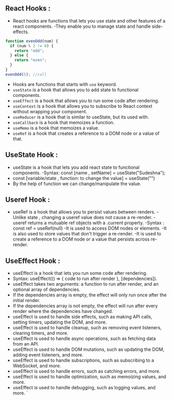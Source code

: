 ## React Hooks :

- React hooks are functions that lets you use state and other features of a react components.
  -They enable you to manage state and handle side-effects.

```js
function evenOdd(num) {
  if (num % 2 != 0) {
    return "odd";
  } else {
    return "even";
  }
}
evenOdd(5); //call
```

- Hooks are functions that starts with `use` keyword.
- `useState` is a hook that allows you to add state to functional components.
- `useEffect` is a hook that allows you to run some code after rendering.
- `useContext` is a hook that allows you to subscribe to React context without wrapping your component.
- `useReducer` is a hook that is similar to useState, but its used with.
- `useCallback` is a hook that memoizes a function.
- `useMemo` is a hook that memoizes a value.
- `useRef` is a hook that creates a reference to a DOM node or a value of that.

## UseState Hook :

- useState is a hook that lets you add react state to functional components.
  -Syntax: const [name , setName] = useState("Sudeshna");
- const [variable/state , function: to change the value] = useState("")
- By the help of function we can change/manipulate the value.

## Useref Hook :

- useRef is a hook that allows you to persist values between renders.
  -Unlike state , changing a useref value does not cause a re-render.
  -useref returns a mutuable ref objects with a .current property.
  -Syntax : const ref = useRef(null)
  -It is used to access DOM nodes or elements.
  -It is also used to store values that don't trigger a re-render.
  -It is used to create a reference to a DOM node or a value that persists across re-render.

## UseEffect Hook :

- useEffect is a hook that lets you run some code after rendering.
- Syntax: useEffect(() => { code to run after render }, [dependencies]).
- useEffect takes two arguments: a function to run after render, and an optional array of dependencies.
- If the dependencies array is empty, the effect will only run once after the initial render.
- If the dependencies array is not empty, the effect will run after every render where the dependencies have changed.
- useEffect is used to handle side effects, such as making API calls, setting timers, updating the DOM, and more.
- useEffect is used to handle cleanup, such as removing event listeners, clearing timers, and more.
- useEffect is used to handle async operations, such as fetching data from an API.
- useEffect is used to handle DOM mutations, such as updating the DOM, adding event listeners, and more.
- useEffect is used to handle subscriptions, such as subscribing to a WebSocket, and more.
- useEffect is used to handle errors, such as catching errors, and more.
- useEffect is used to handle optimization, such as memoizing values, and more.
- useEffect is used to handle debugging, such as logging values, and more.
  `
